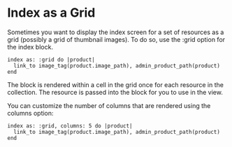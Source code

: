 <!--
  WARNING: Please DO NOT edit this file! Update
  source documentation in lib/active_admin/views
  and execute rake yard to regenerate it.
-->

# Index as a Grid

Sometimes you want to display the index screen for a set of resources as a grid
(possibly a grid of thumbnail images). To do so, use the :grid option for the
index block.

    index as: :grid do |product|
      link_to image_tag(product.image_path), admin_product_path(product)
    end

The block is rendered within a cell in the grid once for each resource in the
collection. The resource is passed into the block for you to use in the view.

You can customize the number of columns that are rendered using the columns
option:

    index as: :grid, columns: 5 do |product|
      link_to image_tag(product.image_path), admin_product_path(product)
    end
